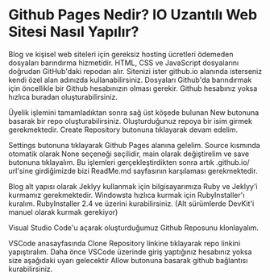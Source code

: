 # Github Pages Nedir? IO Uzantılı Web Sitesi Nasıl Yapılır? 

Blog ve kişisel web siteleri için gereksiz hosting ücretleri ödemeden dosyaları barındırma hizmetidir. HTML, CSS ve JavaScript dosyalarını doğrudan GitHub'daki repodan alır. Sitenizi ister github.io alanında isterseniz kendi özel alan adınızda kullanabilirsiniz. Dosyaları Github'da barındırmak için öncellikle bir Github hesabınızın olması gerekir. Github hesabınız yoksa hızlıca buradan oluşturabilirsiniz. 

Üyelik işlemini tamamladıktan sonra sağ üst köşede bulunan New butonuna basarak bir repo oluşturabilirsiniz. Oluşturduğunuz repoya bir isim girmek gerekmektedir. Create Repository butonuna tıklayarak devam edelim. 

Settings butonuna tıklayarak Github Pages alanına gelelim. Source kısmında otomatik olarak None seçeneği seçilidir, main olarak değiştirelim ve save butonuna tıklayalım. 
Bu işlemleri gerçekleştirdikten sonra artık <username>.github.io/<repo-name> url'sine girdiğimizde bizi ReadMe.md sayfasının karşılaması gerekmektedir. 

Blog alt yapısı olarak Jeklyy kullanmak için bilgisayarımıza Ruby ve Jeklyy'i kurmamız gerekmektedir. Windowsta hızlıca kurmak için RubyInstaller'ı kuralım. RubyInstaller 2.4 ve üzerini kurabilirsiniz. (Alt sürümlerde DevKit'i manuel olarak kurmak gerekiyor)


Visual Studio Code'u açarak oluşturduğumuz Github Reposunu klonlayalım.

VSCode anasayfasında Clone Repository linkine tıklayarak repo linkini yapıştıralım. Daha önce VSCode üzerinde giriş yaptığınız hesabınız yoksa size aşağıdaki uyarı gelecektir Allow butonuna basarak github bağlantısı kurabilirsiniz. 





